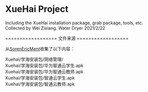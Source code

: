 # XueHai Project
Including the XueHai installation package, grab package, tools, etc. Collected by Wei Zixiang.
Water Dryer 2021/2/22










================== 文件来源 ==================

从[SorenEricMent](https://github.com/SorenEricMent)收集了以下内容：

Xuehai/学海安装包/网络管理/  
Xuehai/学海安装包/华为智通云学生.apk  
Xuehai/学海安装包/华为智通云教师.apk  
Xuehai/学海安装包/智通云学生.apk  
Xuehai/学海安装包/智通云教师.apk  
